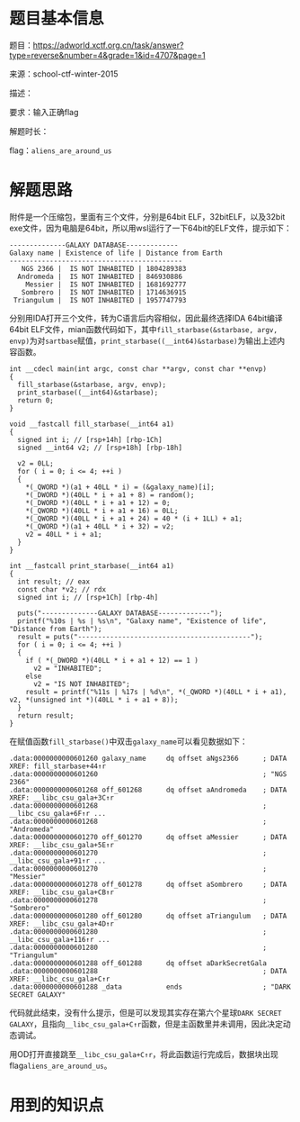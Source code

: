 # 题目基本信息

题目：https://adworld.xctf.org.cn/task/answer?type=reverse&number=4&grade=1&id=4707&page=1

来源：school-ctf-winter-2015

描述：

要求：输入正确flag

解题时长：

flag：`aliens_are_around_us`

# 解题思路

附件是一个压缩包，里面有三个文件，分别是64bit ELF，32bitELF，以及32bit exe文件，因为电脑是64bit，所以用wsl运行了一下64bit的ELF文件，提示如下：

```
--------------GALAXY DATABASE-------------
Galaxy name | Existence of life | Distance from Earth
-------------------------------------------
   NGS 2366 |  IS NOT INHABITED | 1804289383
  Andromeda |  IS NOT INHABITED | 846930886
    Messier |  IS NOT INHABITED | 1681692777
   Sombrero |  IS NOT INHABITED | 1714636915
 Triangulum |  IS NOT INHABITED | 1957747793
```

分别用IDA打开三个文件，转为C语言后内容相似，因此最终选择IDA 64bit编译64bit ELF文件，mian函数代码如下，其中`fill_starbase(&starbase, argv, envp)`为对`sartbase`赋值，`print_starbase((__int64)&starbase)`为输出上述内容函数。

```
int __cdecl main(int argc, const char **argv, const char **envp)
{
  fill_starbase(&starbase, argv, envp);
  print_starbase((__int64)&starbase);
  return 0;
}
```

```
void __fastcall fill_starbase(__int64 a1)
{
  signed int i; // [rsp+14h] [rbp-1Ch]
  signed __int64 v2; // [rsp+18h] [rbp-18h]

  v2 = 0LL;
  for ( i = 0; i <= 4; ++i )
  {
    *(_QWORD *)(a1 + 40LL * i) = (&galaxy_name)[i];
    *(_DWORD *)(40LL * i + a1 + 8) = random();
    *(_DWORD *)(40LL * i + a1 + 12) = 0;
    *(_QWORD *)(40LL * i + a1 + 16) = 0LL;
    *(_QWORD *)(40LL * i + a1 + 24) = 40 * (i + 1LL) + a1;
    *(_QWORD *)(a1 + 40LL * i + 32) = v2;
    v2 = 40LL * i + a1;
  }
}
```

```
int __fastcall print_starbase(__int64 a1)
{
  int result; // eax
  const char *v2; // rdx
  signed int i; // [rsp+1Ch] [rbp-4h]

  puts("--------------GALAXY DATABASE-------------");
  printf("%10s | %s | %s\n", "Galaxy name", "Existence of life", "Distance from Earth");
  result = puts("-------------------------------------------");
  for ( i = 0; i <= 4; ++i )
  {
    if ( *(_DWORD *)(40LL * i + a1 + 12) == 1 )
      v2 = "INHABITED";
    else
      v2 = "IS NOT INHABITED";
    result = printf("%11s | %17s | %d\n", *(_QWORD *)(40LL * i + a1), v2, *(unsigned int *)(40LL * i + a1 + 8));
  }
  return result;
}
```

在赋值函数`fill_starbase()`中双击`galaxy_name`可以看见数据如下：

```
.data:0000000000601260 galaxy_name     dq offset aNgs2366      ; DATA XREF: fill_starbase+44↑r
.data:0000000000601260                                         ; "NGS 2366"
.data:0000000000601268 off_601268      dq offset aAndromeda    ; DATA XREF: __libc_csu_gala+3C↑r
.data:0000000000601268                                         ; __libc_csu_gala+6F↑r ...
.data:0000000000601268                                         ; "Andromeda"
.data:0000000000601270 off_601270      dq offset aMessier      ; DATA XREF: __libc_csu_gala+5E↑r
.data:0000000000601270                                         ; __libc_csu_gala+91↑r ...
.data:0000000000601270                                         ; "Messier"
.data:0000000000601278 off_601278      dq offset aSombrero     ; DATA XREF: __libc_csu_gala+CB↑r
.data:0000000000601278                                         ; "Sombrero"
.data:0000000000601280 off_601280      dq offset aTriangulum   ; DATA XREF: __libc_csu_gala+4D↑r
.data:0000000000601280                                         ; __libc_csu_gala+116↑r ...
.data:0000000000601280                                         ; "Triangulum"
.data:0000000000601288 off_601288      dq offset aDarkSecretGala
.data:0000000000601288                                         ; DATA XREF: __libc_csu_gala+C↑r
.data:0000000000601288 _data           ends                    ; "DARK SECRET GALAXY"
```

代码就此结束，没有什么提示，但是可以发现其实存在第六个星球`DARK SECRET GALAXY`，且指向`__libc_csu_gala+C↑r`函数，但是主函数里并未调用，因此决定动态调试。

用OD打开直接跳至`__libc_csu_gala+C↑r`，将此函数运行完成后，数据块出现flag`aliens_are_around_us`。



# 用到的知识点